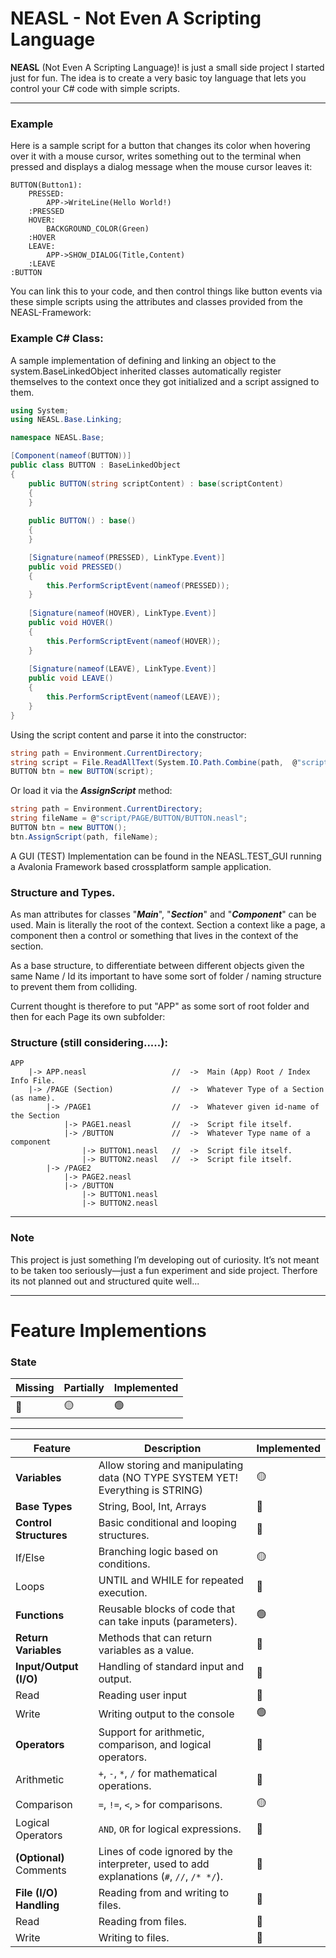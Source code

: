 # NEASL - Not Even A Scripting Language

**NEASL** (Not Even A Scripting Language)! is just a small side project I started just for fun. The idea is to create a very basic toy language that lets you control your C# code with simple scripts.


--- 
### Example
Here is a sample script for a button that changes its color when hovering over it with a mouse cursor, writes something out to the terminal when pressed and displays a dialog message when the mouse cursor leaves it: 
```plaintext
BUTTON(Button1):
    PRESSED:
        APP->WriteLine(Hello World!)
    :PRESSED
    HOVER:
        BACKGROUND_COLOR(Green)
    :HOVER
    LEAVE:
        APP->SHOW_DIALOG(Title,Content)
    :LEAVE
:BUTTON
```

You can link this to your code, and then control things like button events via these simple scripts using the attributes and classes provided from the NEASL-Framework:

### Example C# Class:
A sample implementation of defining and linking an object to the system.BaseLinkedObject inherited classes automatically register themselves to the context once they got initialized and a script assigned to them. 
```csharp
using System;
using NEASL.Base.Linking;

namespace NEASL.Base;

[Component(nameof(BUTTON))]
public class BUTTON : BaseLinkedObject
{
    public BUTTON(string scriptContent) : base(scriptContent)
    {
    }
    
    public BUTTON() : base()
    {
    }

    [Signature(nameof(PRESSED), LinkType.Event)]
    public void PRESSED()
    {
        this.PerformScriptEvent(nameof(PRESSED));
    }
    
    [Signature(nameof(HOVER), LinkType.Event)]
    public void HOVER()
    {
        this.PerformScriptEvent(nameof(HOVER));
    }
    
    [Signature(nameof(LEAVE), LinkType.Event)]
    public void LEAVE()
    {
        this.PerformScriptEvent(nameof(LEAVE));
    }
}
```
Using the script content and parse it into the constructor:
```csharp
string path = Environment.CurrentDirectory;
string script = File.ReadAllText(System.IO.Path.Combine(path,  @"script/PAGE/BUTTON/BUTTON.neasl"));
BUTTON btn = new BUTTON(script);
```

Or load it via the _**AssignScript**_ method:
```csharp
string path = Environment.CurrentDirectory;
string fileName = @"script/PAGE/BUTTON/BUTTON.neasl";
BUTTON btn = new BUTTON();
btn.AssignScript(path, fileName);
```


A GUI (TEST) Implementation can be found in the NEASL.TEST_GUI running a Avalonia Framework based crossplatform sample application.

### Structure and Types.

As man attributes for classes "_**Main**_", "**_Section_**" and "**_Component_**" can be used. Main is literally the root of the context. Section a context like a page, a component then a control or something that lives in the context of the section.

As a base structure, to differentiate between different objects given the same Name / Id
its important to have some sort of folder / naming structure to prevent them from colliding.

Current thought is therefore to put "APP" as some sort of root folder and then for each Page
its own subfolder:

### Structure (still considering.....):

    APP
        |-> APP.neasl                   //  ->  Main (App) Root / Index Info File.
        |-> /PAGE (Section)             //  ->  Whatever Type of a Section (as name).
            |-> /PAGE1                  //  ->  Whatever given id-name of the Section
                |-> PAGE1.neasl         //  ->  Script file itself.
                |-> /BUTTON             //  ->  Whatever Type name of a component 
                    |-> BUTTON1.neasl   //  ->  Script file itself.
                    |-> BUTTON2.neasl   //  ->  Script file itself.
            |-> /PAGE2
                |-> PAGE2.neasl
                |-> /BUTTON
                    |-> BUTTON1.neasl
                    |-> BUTTON2.neasl
---
### Note

This project is just something I’m developing out of curiosity. It’s not meant to be taken too seriously—just a fun experiment and side project.
Therfore its not planned out and structured quite well...

---

# Feature Implementions
### State
| Missing                 | Partially | Implemented |
|-------------------------|-----------|----------|
|  🔴  | 🟡          |    🟢   |
---
| Feature                 | Description                                                                              | Implemented |
|-------------------------|------------------------------------------------------------------------------------------|-------------|
| **Variables**           | Allow storing and manipulating data (NO TYPE SYSTEM YET! Everything is STRING)           | 🟡          |
| **Base Types**          | String, Bool, Int, Arrays                                                                | 🔴          |
| **Control Structures**  | Basic conditional and looping structures.                                                | 🔴          |
| If/Else                 | Branching logic based on conditions.                                                     | 🟡          |
| Loops                   | UNTIL and WHILE for repeated execution.                                                  | 🔴          |
| **Functions**           | Reusable blocks of code that can take inputs (parameters).                               | 🟢          |
| **Return Variables**    | Methods that can return variables as a value.                                            | 🔴          |
| **Input/Output (I/O)**  | Handling of standard input and output.                                                   | 🔴          |
| Read                    | Reading user input                                                                       | 🔴          |
| Write                   | Writing output to the console                                                            | 🟢          |
| **Operators**           | Support for arithmetic, comparison, and logical operators.                               | 🔴          |
| Arithmetic              | `+`, `-`, `*`, `/` for mathematical operations.                                          | 🔴          |
| Comparison              | `=`, `!=`, `<`, `>` for comparisons.                                                     | 🟡          |
| Logical Operators       | `AND`, `OR` for logical expressions.                                                     | 🔴          |
| **(Optional)** Comments | Lines of code ignored by the interpreter, used to add explanations (`#`, `//`, `/* */`). | 🔴          |
| **File (I/O) Handling** | Reading from and writing to files.                                                       | 🔴          |
| Read                    | Reading from files.                                                                      | 🔴          |
| Write                   | Writing to files.                                                                        | 🔴          |



